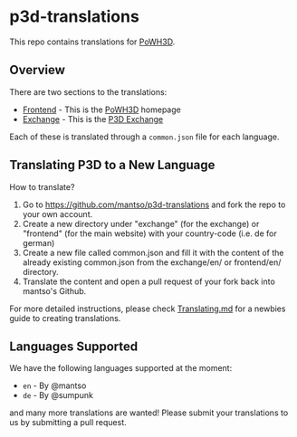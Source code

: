 # p3d-translations

This repo contains translations for [PoWH3D](https://powh.io/). 

## Overview

There are two sections to the translations:

 * [Frontend](https://github.com/mantso/p3d-translations/tree/master/frontend) - This is the [PoWH3D](https://powh.io/) homepage
 * [Exchange](https://github.com/mantso/p3d-translations/tree/master/exchange) - This is the [P3D Exchange](https://exchange.powh.io/)

Each of these is translated through a `common.json` file for each language. 

## Translating P3D to a New Language

How to translate?

1) Go to https://github.com/mantso/p3d-translations and fork the repo to your own account.
2) Create a new directory under "exchange" (for the exchange) or "frontend" (for the main website) with your country-code (i.e. de for german)
3) Create a new file called common.json and fill it with the content of the already existing common.json from the exchange/en/ or frontend/en/ directory.
4) Translate the content and open a pull request of your fork back into mantso's Github.

For more detailed instructions, please check [Translating.md](TRANSLATING.md) for a newbies guide to creating translations.

## Languages Supported

We have the following languages supported at the moment:

 * `en` - By @mantso
 * `de` - By @sumpunk

and many more translations are wanted! Please submit your translations to us by submitting a pull request. 
